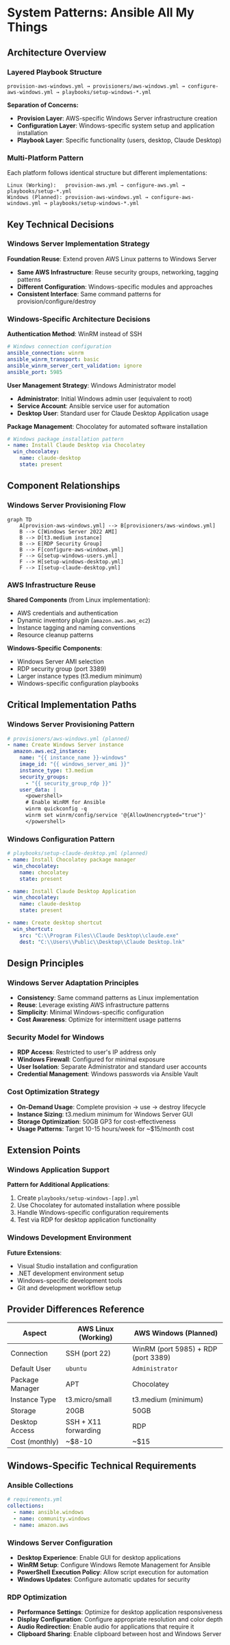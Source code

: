 # System Patterns: Ansible All My Things

## Architecture Overview

### Layered Playbook Structure
```
provision-aws-windows.yml → provisioners/aws-windows.yml → configure-aws-windows.yml → playbooks/setup-windows-*.yml
```

**Separation of Concerns:**
- **Provision Layer**: AWS-specific Windows Server infrastructure creation
- **Configuration Layer**: Windows-specific system setup and application installation
- **Playbook Layer**: Specific functionality (users, desktop, Claude Desktop)

### Multi-Platform Pattern
Each platform follows identical structure but different implementations:
```
Linux (Working):   provision-aws.yml → configure-aws.yml → playbooks/setup-*.yml
Windows (Planned): provision-aws-windows.yml → configure-aws-windows.yml → playbooks/setup-windows-*.yml
```

## Key Technical Decisions

### Windows Server Implementation Strategy
**Foundation Reuse**: Extend proven AWS Linux patterns to Windows Server
- **Same AWS Infrastructure**: Reuse security groups, networking, tagging patterns
- **Different Configuration**: Windows-specific modules and approaches
- **Consistent Interface**: Same command patterns for provision/configure/destroy

### Windows-Specific Architecture Decisions
**Authentication Method**: WinRM instead of SSH
```yaml
# Windows connection configuration
ansible_connection: winrm
ansible_winrm_transport: basic
ansible_winrm_server_cert_validation: ignore
ansible_port: 5985
```

**User Management Strategy**: Windows Administrator model
- **Administrator**: Initial Windows admin user (equivalent to root)
- **Service Account**: Ansible service user for automation
- **Desktop User**: Standard user for Claude Desktop Application usage

**Package Management**: Chocolatey for automated software installation
```yaml
# Windows package installation pattern
- name: Install Claude Desktop via Chocolatey
  win_chocolatey:
    name: claude-desktop
    state: present
```

## Component Relationships

### Windows Server Provisioning Flow
```mermaid
graph TD
    A[provision-aws-windows.yml] --> B[provisioners/aws-windows.yml]
    B --> C[Windows Server 2022 AMI]
    B --> D[t3.medium instance]
    B --> E[RDP Security Group]
    B --> F[configure-aws-windows.yml]
    F --> G[setup-windows-users.yml]
    F --> H[setup-windows-desktop.yml]
    F --> I[setup-claude-desktop.yml]
```

### AWS Infrastructure Reuse
**Shared Components** (from Linux implementation):
- AWS credentials and authentication
- Dynamic inventory plugin (`amazon.aws.aws_ec2`)
- Instance tagging and naming conventions
- Resource cleanup patterns

**Windows-Specific Components**:
- Windows Server AMI selection
- RDP security group (port 3389)
- Larger instance types (t3.medium minimum)
- Windows-specific configuration playbooks

## Critical Implementation Paths

### Windows Server Provisioning Pattern
```yaml
# provisioners/aws-windows.yml (planned)
- name: Create Windows Server instance
  amazon.aws.ec2_instance:
    name: "{{ instance_name }}-windows"
    image_id: "{{ windows_server_ami }}"
    instance_type: t3.medium
    security_groups:
      - "{{ security_group_rdp }}"
    user_data: |
      <powershell>
      # Enable WinRM for Ansible
      winrm quickconfig -q
      winrm set winrm/config/service '@{AllowUnencrypted="true"}'
      </powershell>
```

### Windows Configuration Pattern
```yaml
# playbooks/setup-claude-desktop.yml (planned)
- name: Install Chocolatey package manager
  win_chocolatey:
    name: chocolatey
    state: present

- name: Install Claude Desktop Application
  win_chocolatey:
    name: claude-desktop
    state: present

- name: Create desktop shortcut
  win_shortcut:
    src: "C:\\Program Files\\Claude Desktop\\claude.exe"
    dest: "C:\\Users\\Public\\Desktop\\Claude Desktop.lnk"
```

## Design Principles

### Windows Server Adaptation Principles
- **Consistency**: Same command patterns as Linux implementation
- **Reuse**: Leverage existing AWS infrastructure patterns
- **Simplicity**: Minimal Windows-specific configuration
- **Cost Awareness**: Optimize for intermittent usage patterns

### Security Model for Windows
- **RDP Access**: Restricted to user's IP address only
- **Windows Firewall**: Configured for minimal exposure
- **User Isolation**: Separate Administrator and standard user accounts
- **Credential Management**: Windows passwords via Ansible Vault

### Cost Optimization Strategy
- **On-Demand Usage**: Complete provision → use → destroy lifecycle
- **Instance Sizing**: t3.medium minimum for Windows Server GUI
- **Storage Optimization**: 50GB GP3 for cost-effectiveness
- **Usage Patterns**: Target 10-15 hours/week for ~$15/month cost

## Extension Points

### Windows Application Support
**Pattern for Additional Applications**:
1. Create `playbooks/setup-windows-[app].yml`
2. Use Chocolatey for automated installation where possible
3. Handle Windows-specific configuration requirements
4. Test via RDP for desktop application functionality

### Windows Development Environment
**Future Extensions**:
- Visual Studio installation and configuration
- .NET development environment setup
- Windows-specific development tools
- Git and development workflow setup

## Provider Differences Reference

| Aspect | AWS Linux (Working) | AWS Windows (Planned) |
|--------|--------------------|-----------------------|
| Connection | SSH (port 22) | WinRM (port 5985) + RDP (port 3389) |
| Default User | `ubuntu` | `Administrator` |
| Package Manager | APT | Chocolatey |
| Instance Type | t3.micro/small | t3.medium (minimum) |
| Storage | 20GB | 50GB |
| Desktop Access | SSH + X11 forwarding | RDP |
| Cost (monthly) | ~$8-10 | ~$15 |

## Windows-Specific Technical Requirements

### Ansible Collections
```yaml
# requirements.yml
collections:
  - name: ansible.windows
  - name: community.windows
  - name: amazon.aws
```

### Windows Server Configuration
- **Desktop Experience**: Enable GUI for desktop applications
- **WinRM Setup**: Configure Windows Remote Management for Ansible
- **PowerShell Execution Policy**: Allow script execution for automation
- **Windows Updates**: Configure automatic updates for security

### RDP Optimization
- **Performance Settings**: Optimize for desktop application responsiveness
- **Display Configuration**: Configure appropriate resolution and color depth
- **Audio Redirection**: Enable audio for applications that require it
- **Clipboard Sharing**: Enable clipboard between host and Windows Server
